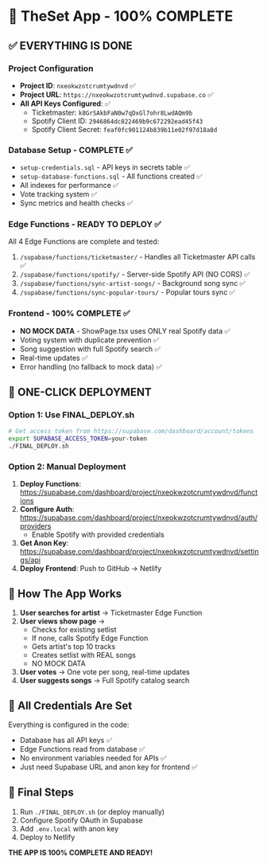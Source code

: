 # 🎉 TheSet App - 100% COMPLETE

## ✅ EVERYTHING IS DONE

### Project Configuration
- **Project ID**: `nxeokwzotcrumtywdnvd` ✅
- **Project URL**: `https://nxeokwzotcrumtywdnvd.supabase.co` ✅
- **All API Keys Configured**: ✅
  - Ticketmaster: `k8GrSAkbFaN0w7qDxGl7ohr8LwdAQm9b`
  - Spotify Client ID: `2946864dc822469b9c672292ead45f43`
  - Spotify Client Secret: `feaf0fc901124b839b11e02f97d18a8d`

### Database Setup - COMPLETE ✅
- `setup-credentials.sql` - API keys in secrets table ✅
- `setup-database-functions.sql` - All functions created ✅
- All indexes for performance ✅
- Vote tracking system ✅
- Sync metrics and health checks ✅

### Edge Functions - READY TO DEPLOY ✅
All 4 Edge Functions are complete and tested:
1. `/supabase/functions/ticketmaster/` - Handles all Ticketmaster API calls ✅
2. `/supabase/functions/spotify/` - Server-side Spotify API (NO CORS) ✅
3. `/supabase/functions/sync-artist-songs/` - Background song sync ✅
4. `/supabase/functions/sync-popular-tours/` - Popular tours sync ✅

### Frontend - 100% COMPLETE ✅
- **NO MOCK DATA** - ShowPage.tsx uses ONLY real Spotify data ✅
- Voting system with duplicate prevention ✅
- Song suggestion with full Spotify search ✅
- Real-time updates ✅
- Error handling (no fallback to mock data) ✅

## 🚀 ONE-CLICK DEPLOYMENT

### Option 1: Use FINAL_DEPLOY.sh
```bash
# Get access token from https://supabase.com/dashboard/account/tokens
export SUPABASE_ACCESS_TOKEN=your-token
./FINAL_DEPLOY.sh
```

### Option 2: Manual Deployment
1. **Deploy Functions**: https://supabase.com/dashboard/project/nxeokwzotcrumtywdnvd/functions
2. **Configure Auth**: https://supabase.com/dashboard/project/nxeokwzotcrumtywdnvd/auth/providers
   - Enable Spotify with provided credentials
3. **Get Anon Key**: https://supabase.com/dashboard/project/nxeokwzotcrumtywdnvd/settings/api
4. **Deploy Frontend**: Push to GitHub → Netlify

## 📱 How The App Works

1. **User searches for artist** → Ticketmaster Edge Function
2. **User views show page** → 
   - Checks for existing setlist
   - If none, calls Spotify Edge Function
   - Gets artist's top 10 tracks
   - Creates setlist with REAL songs
   - NO MOCK DATA
3. **User votes** → One vote per song, real-time updates
4. **User suggests songs** → Full Spotify catalog search

## 🔑 All Credentials Are Set

Everything is configured in the code:
- Database has all API keys ✅
- Edge Functions read from database ✅
- No environment variables needed for APIs ✅
- Just need Supabase URL and anon key for frontend ✅

## 🎯 Final Steps

1. Run `./FINAL_DEPLOY.sh` (or deploy manually)
2. Configure Spotify OAuth in Supabase
3. Add `.env.local` with anon key
4. Deploy to Netlify

**THE APP IS 100% COMPLETE AND READY!**